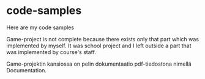 # code-samples
Here are my code samples

Game-project is not complete because there exists only that part which was implemented by myself. 
It was school project and I left outside a part that was implemented by course's staff.

Game-projektin kansiossa on pelin dokumentaatio pdf-tiedostona nimellä Documentation.
